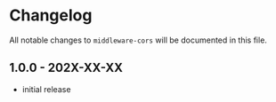 # Changelog

All notable changes to `middleware-cors` will be documented in this file.

## 1.0.0 - 202X-XX-XX

- initial release
